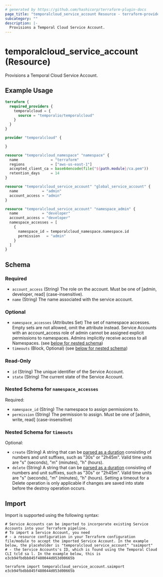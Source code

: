```yaml
---
# generated by https://github.com/hashicorp/terraform-plugin-docs
page_title: "temporalcloud_service_account Resource - terraform-provider-temporalcloud"
subcategory: ""
description: |-
  Provisions a Temporal Cloud Service Account.
---
```


# temporalcloud_service_account (Resource)

Provisions a Temporal Cloud Service Account.

## Example Usage

```terraform
terraform {
  required_providers {
    temporalcloud = {
      source = "temporalio/temporalcloud"
    }
  }
}

provider "temporalcloud" {

}

resource "temporalcloud_namespace" "namespace" {
  name               = "terraform"
  regions            = ["aws-us-east-1"]
  accepted_client_ca = base64encode(file("${path.module}/ca.pem"))
  retention_days     = 14
}

resource "temporalcloud_service_account" "global_service_account" {
  name           = "admin"
  account_access = "admin"
}

resource "temporalcloud_service_account" "namespace_admin" {
  name           = "developer"
  account_access = "developer"
  namespace_accesses = [
    {
      namespace_id = temporalcloud_namespace.namespace.id
      permission   = "admin"
    }
  ]
}
```

<!-- schema generated by tfplugindocs -->
## Schema

### Required

- `account_access` (String) The role on the account. Must be one of [admin, developer, read] (case-insensitive).
- `name` (String) The name associated with the service account.

### Optional

- `namespace_accesses` (Attributes Set) The set of namespace accesses. Empty sets are not allowed, omit the attribute instead. Service Accounts with an account_access role of admin cannot be assigned explicit permissions to namespaces. Admins implicitly receive access to all Namespaces. (see [below for nested schema](#nestedatt--namespace_accesses))
- `timeouts` (Block, Optional) (see [below for nested schema](#nestedblock--timeouts))

### Read-Only

- `id` (String) The unique identifier of the Service Account.
- `state` (String) The current state of the Service Account.

<a id="nestedatt--namespace_accesses"></a>
### Nested Schema for `namespace_accesses`

Required:

- `namespace_id` (String) The namespace to assign permissions to.
- `permission` (String) The permission to assign. Must be one of [admin, write, read] (case-insensitive)


<a id="nestedblock--timeouts"></a>
### Nested Schema for `timeouts`

Optional:

- `create` (String) A string that can be [parsed as a duration](https://pkg.go.dev/time#ParseDuration) consisting of numbers and unit suffixes, such as "30s" or "2h45m". Valid time units are "s" (seconds), "m" (minutes), "h" (hours).
- `delete` (String) A string that can be [parsed as a duration](https://pkg.go.dev/time#ParseDuration) consisting of numbers and unit suffixes, such as "30s" or "2h45m". Valid time units are "s" (seconds), "m" (minutes), "h" (hours). Setting a timeout for a Delete operation is only applicable if changes are saved into state before the destroy operation occurs.

## Import

Import is supported using the following syntax:

```shell
# Service Accounts can be imported to incorporate existing Service Accounts into your Terraform pipeline. 
# To import a Service Account, you need
# - a resource configuration in your Terraform configuration file/module to accept the imported Service Account. In the example below, the placeholder is "temporalcloud_service_account" "saimport"
# - the Service Accounts's ID, which is found using the Temporal Cloud CLI tcld sa l. In the example below, this is e3cb94fbdbb845f480044d053d00665b

terraform import temporalcloud_service_account.saimport e3cb94fbdbb845f480044d053d00665b
```
